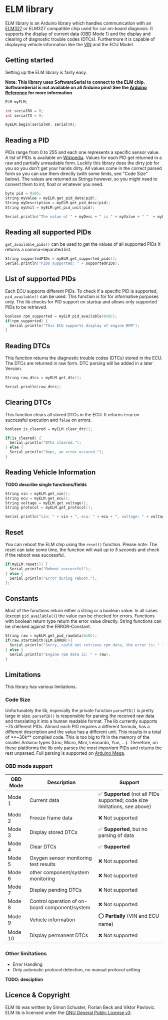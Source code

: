 # ELM library

ELM library is an Arduino library which handles communication with an [ELM327](http://www.elmelectronics.com/obdic.html) or ELM327 compatible chip used for car on-board diagnosis. It supports the display of current data (OBD Mode 1) and the display and clearing of diagnostic trouble codes (DTCs). Furthermore it is capable of displaying vehicle information like the [VIN](https://en.wikipedia.org/wiki/Vehicle_identification_number) and the ECU Model.

## Getting started

Setting up the ELM library is fairly easy. 

**Note: This library uses SoftwareSerial to connect to the ELM chip. SoftwareSerial is not available on all Arduino pins! See the [Arduino Reference](https://www.arduino.cc/en/Reference/SoftwareSerial) for more information**

```cpp
ELM myELM;

int serialRX = 8;
int serialTX = 9;

myELM.begin(serialRX, serialTX);
```

## Reading a PID

PIDs range from 0 to 255 and each one represents a specific sensor value.
A list of PIDs is available on [Wikipedia](https://en.wikipedia.org/wiki/OBD-II_PIDs).
Values for each PID get returned in a raw and partially unreadable form. 
Luckily this library does the dirty job for you so you don't get your hands dirty. 
All values come in the correct parsed form so you can use them directly (with some limits, see "Code Size" below). 
The values are returned as Strings however, so you might need to convert them to int, float or whatever you need.


```cpp
byte pid = 0x05;
String myValue = myELM.get_pid_data(pid);
String myDescription = myELM.get_pid_desc(pid);
String myUnit = myELM.get_pid_unit(pid);

Serial.println("The value of " + myDesc + " is " + myValue + " "  + myUnit); 
```

## Reading all supported PIDs

`get_available_pids()` can be used to get the values of all supported PIDs  It returns a comma-separated list.

```cpp
String supportedPIDs = myELM.get_supported_pids();
Serial.println("PIDs supported: " + supportedPIDs);
```


## List of supported PIDs

Each ECU supports different PIDs. To check if a specific PID is supported, `pid_available()` can be used. This function is for for informative purposes only. The lib checks for PID support on startup and allows only supported PIDs to be retrieved.

```cpp
boolean rpm_supported = myELM.pid_available(0x0C);
if(rpm_supported) {
  Serial.println("This ECU supports display of engine RPM");
}
```


## Reading DTCs

This function returns the diagnostic trouble codes (DTCs) stored in the ECU.
The DTCs are returned in raw form. DTC parsing will be added in a later Version.

```cpp
String raw_dtcs = myELM.get_dtc();

Serial.println(raw_dtcs);
```


## Clearing DTCs

This function clears all stored DTCs in the ECU. It returns `true` on successful execution and `false` on errors.

```cpp
boolean is_cleared = myELM.clear_dtc();

if(is_cleared) {
  Serial.println("DTCs cleared.");
} else {
  Serial.println("Oops, an error occured.");
}

```


## Reading Vehicle Information

**TODO describe single functions/fields**

```cpp
String vin = myELM.get_vin();
String ecu = myELM.get_ecu();
String voltage = myELM.get_voltage();
String protocol = myELM.get_protocol();

Serial.println("vin: " + vin + ", ecu: " + ecu + ", voltage: " + voltage + ", protocol: " + protocol);
```

## Reset

You can reboot the ELM chip using the `reset()` function. Please note: The reset can take some time, the function will wait *up to 5 seconds* and check if the reboot was successful.

```cpp
if(myELM.reset()) {
  Serial.println("Reboot successful");
} else {
  Serial.println("Error during reboot.");
};
```

## Constants

Most of the functions return either a string or a boolean value. In all cases (except `pid_available()`) the value can be checked for errors. Functions with boolean return type return the error value directly. String functions can be checked against the ERROR-Constant.

```cpp
String raw = myELM.get_pid_rawdata(0x0C);
if(raw.startsWith(ELM.ERROR)){
  Serial.println("Sorry, could not retrieve rpm data, the error is: " + raw);
} else {
  Serial.println("Engine rpm data is: " + raw);
}
```


## Limitations

This library has various limitations. 

### Code Size

Unfortunately the lib, especially the private function `parsePID()` is pretty large in size. `parsePID()` is responsible for parsing the received raw data and translating it into a human readable format. The lib currently supports ~75 different PIDs. Almost each PID requires a different formula, has a different description and the value has a different unit. This results in a total of **~30k** compiled code. This is too big to fit in the memory of the smaller Arduino types (Uno, Micro, Mini, Leonardo, Yun, ...). Therefore, on these plattforms the lib only parses the *most important* PIDs and returns the rest unparsed. Full parsing is supported on [Arduino Mega](https://www.arduino.cc/en/Main/ArduinoBoardMega2560).   

### OBD mode support

OBD Mode | Description | Support
------------ | ------------- | -------------
Mode 1 | Current data | :white_check_mark: **Supported** (not all PIDs supported; code size limitations, see above)
Mode 2 | Freeze frame data | :x: Not supported
Mode 3 | Display stored DTCs | :white_check_mark: **Supported**, but no parsing of data
Mode 4 | Clear DTCs | :white_check_mark: **Supported**
Mode 5 | Oxygen sensor monitoring test results | :x: Not supported
Mode 6 | other component/system monitoring | :x: Not supported
Mode 7 | Display pending DTCs | :x: Not supported
Mode 8 | Control operation of on-board component/system | :x: Not supported
Mode 9 | Vehicle information | :o: **Partially** (VIN and ECU name)
Mode 10 | Display permanent DTCs | :x: Not supported

### Other limitations

* Error Handling
* Only automatic protocol detection, no manual protocol setting


**TODO: desciption**

## Licence & Copyright

ELM lib was written by Simon Schuster, Florian Beck and Viktor Pavlovic.
ELM lib is licensed under the [GNU General Public License v3](http://www.gnu.org/licenses/gpl-3.0). 
